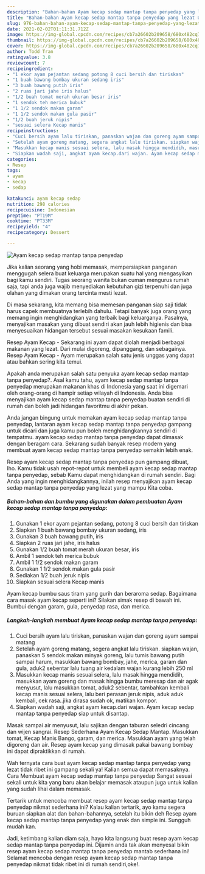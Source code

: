 ```yaml
---
description: "Bahan-bahan Ayam kecap sedap mantap tanpa penyedap yang lezat Untuk Jualan"
title: "Bahan-bahan Ayam kecap sedap mantap tanpa penyedap yang lezat Untuk Jualan"
slug: 976-bahan-bahan-ayam-kecap-sedap-mantap-tanpa-penyedap-yang-lezat-untuk-jualan
date: 2021-02-02T01:11:31.712Z
image: https://img-global.cpcdn.com/recipes/cb7a26602b209658/680x482cq70/ayam-kecap-sedap-mantap-tanpa-penyedap-foto-resep-utama.jpg
thumbnail: https://img-global.cpcdn.com/recipes/cb7a26602b209658/680x482cq70/ayam-kecap-sedap-mantap-tanpa-penyedap-foto-resep-utama.jpg
cover: https://img-global.cpcdn.com/recipes/cb7a26602b209658/680x482cq70/ayam-kecap-sedap-mantap-tanpa-penyedap-foto-resep-utama.jpg
author: Todd Tran
ratingvalue: 3.8
reviewcount: 7
recipeingredient:
- "1 ekor ayam pejantan sedang potong 8 cuci bersih dan tiriskan"
- "1 buah bawang bombay ukuran sedang iris"
- "3 buah bawang putih iris"
- "2 ruas jari jahe iris halus"
- "1/2 buah tomat merah ukuran besar iris"
- "1 sendok teh merica bubuk"
- "1 1/2 sendok makan garam"
- "1 1/2 sendok makan gula pasir"
- "1/2 buah jeruk nipis"
- "sesuai selera Kecap manis"
recipeinstructions:
- "Cuci bersih ayam lalu tiriskan, panaskan wajan dan goreng ayam sampai matang"
- "Setelah ayam goreng matang, segera angkat lalu tiriskan. siapkan wajan, panaskan 5 sendok makan minyak goreng, lalu tumis bawang putih sampai harum, masukkan bawang bombay, jahe, merica, garam dan gula, aduk2 sebentar lalu tuang air kedalam wajan kurang lebih 250 ml"
- "Masukkan kecap manis sesuai selera, lalu masak hingga mendidih, masukkan ayam goreng dan masak hingga bumbu meresap dan air agak menyusut, lalu masukkan tomat, aduk2 sebentar, tambahkan kembali kecap manis sesuai selera, lalu beri perasan jeruk nipis, aduk aduk kembali, cek rasa..jika dirasa sudah ok, matikan kompor."
- "Siapkan wadah saji, angkat ayam kecap.dari wajan. Ayam kecap sedap mantap tanpa penyedap siap untuk disantap."
categories:
- Resep
tags:
- ayam
- kecap
- sedap

katakunci: ayam kecap sedap 
nutrition: 298 calories
recipecuisine: Indonesian
preptime: "PT19M"
cooktime: "PT33M"
recipeyield: "4"
recipecategory: Dessert

---
```



![Ayam kecap sedap mantap tanpa penyedap](https://img-global.cpcdn.com/recipes/cb7a26602b209658/680x482cq70/ayam-kecap-sedap-mantap-tanpa-penyedap-foto-resep-utama.jpg)

Jika kalian seorang yang hobi memasak, mempersiapkan panganan menggugah selera buat keluarga merupakan suatu hal yang mengasyikan bagi kamu sendiri. Tugas seorang  wanita bukan cuman mengurus rumah saja, tapi anda juga wajib menyediakan kebutuhan gizi terpenuhi dan juga olahan yang dimakan orang tercinta mesti lezat.

Di masa  sekarang, kita memang bisa memesan panganan siap saji tidak harus capek membuatnya terlebih dahulu. Tetapi banyak juga orang yang memang ingin menghidangkan yang terbaik bagi keluarganya. Pasalnya, menyajikan masakan yang dibuat sendiri akan jauh lebih higienis dan bisa menyesuaikan hidangan tersebut sesuai masakan kesukaan famili. 

Resep Ayam Kecap - Sekarang ini ayam dapat diolah menjadi berbagai makanan yang lezat. Dari mulai digoreng, dipanggang, dan sebagainya. Resep Ayam Kecap - Ayam merupakan salah satu jenis unggas yang dapat atau bahkan sering kita temui.

Apakah anda merupakan salah satu penyuka ayam kecap sedap mantap tanpa penyedap?. Asal kamu tahu, ayam kecap sedap mantap tanpa penyedap merupakan makanan khas di Indonesia yang saat ini digemari oleh orang-orang di hampir setiap wilayah di Indonesia. Anda bisa menyajikan ayam kecap sedap mantap tanpa penyedap buatan sendiri di rumah dan boleh jadi hidangan favoritmu di akhir pekan.

Anda jangan bingung untuk memakan ayam kecap sedap mantap tanpa penyedap, lantaran ayam kecap sedap mantap tanpa penyedap gampang untuk dicari dan juga kamu pun boleh menghidangkannya sendiri di tempatmu. ayam kecap sedap mantap tanpa penyedap dapat dimasak dengan beragam cara. Sekarang sudah banyak resep modern yang membuat ayam kecap sedap mantap tanpa penyedap semakin lebih enak.

Resep ayam kecap sedap mantap tanpa penyedap pun gampang dibuat, lho. Kamu tidak usah repot-repot untuk membeli ayam kecap sedap mantap tanpa penyedap, sebab Kamu dapat menghidangkan di rumah sendiri. Bagi Anda yang ingin menghidangkannya, inilah resep menyajikan ayam kecap sedap mantap tanpa penyedap yang lezat yang mampu Kita coba.

<!--inarticleads1-->

##### Bahan-bahan dan bumbu yang digunakan dalam pembuatan Ayam kecap sedap mantap tanpa penyedap:

1. Gunakan 1 ekor ayam pejantan sedang, potong 8 cuci bersih dan tiriskan
1. Siapkan 1 buah bawang bombay ukuran sedang, iris
1. Gunakan 3 buah bawang putih, iris
1. Siapkan 2 ruas jari jahe, iris halus
1. Gunakan 1/2 buah tomat merah ukuran besar, iris
1. Ambil 1 sendok teh merica bubuk
1. Ambil 1 1/2 sendok makan garam
1. Gunakan 1 1/2 sendok makan gula pasir
1. Sediakan 1/2 buah jeruk nipis
1. Siapkan sesuai selera Kecap manis


Ayam kecap bumbu saus tiram yang gurih dan beraroma sedap. Bagaimana cara masak ayam kecap seperti ini? Silakan simak resep di bawah ini. Bumbui dengan garam, gula, penyedap rasa, dan merica. 

<!--inarticleads2-->

##### Langkah-langkah membuat Ayam kecap sedap mantap tanpa penyedap:

1. Cuci bersih ayam lalu tiriskan, panaskan wajan dan goreng ayam sampai matang
1. Setelah ayam goreng matang, segera angkat lalu tiriskan. siapkan wajan, panaskan 5 sendok makan minyak goreng, lalu tumis bawang putih sampai harum, masukkan bawang bombay, jahe, merica, garam dan gula, aduk2 sebentar lalu tuang air kedalam wajan kurang lebih 250 ml
1. Masukkan kecap manis sesuai selera, lalu masak hingga mendidih, masukkan ayam goreng dan masak hingga bumbu meresap dan air agak menyusut, lalu masukkan tomat, aduk2 sebentar, tambahkan kembali kecap manis sesuai selera, lalu beri perasan jeruk nipis, aduk aduk kembali, cek rasa..jika dirasa sudah ok, matikan kompor.
1. Siapkan wadah saji, angkat ayam kecap.dari wajan. Ayam kecap sedap mantap tanpa penyedap siap untuk disantap.


Masak sampai air menyusut, lalu sajikan dengan taburan seledri cincang dan wijen sangrai. Resep Sederhana Ayam Kecap Sedap Mantap. Masukkan tomat, Kecap Manis Bango, garam, dan merica. Masukkan ayam yang telah digoreng dan air. Resep ayam kecap yang dimasak pakai bawang bombay ini dapat dipraktikkan di rumah. 

Wah ternyata cara buat ayam kecap sedap mantap tanpa penyedap yang lezat tidak ribet ini gampang sekali ya! Kalian semua dapat memasaknya. Cara Membuat ayam kecap sedap mantap tanpa penyedap Sangat sesuai sekali untuk kita yang baru akan belajar memasak ataupun juga untuk kalian yang sudah lihai dalam memasak.

Tertarik untuk mencoba membuat resep ayam kecap sedap mantap tanpa penyedap nikmat sederhana ini? Kalau kalian tertarik, ayo kamu segera buruan siapkan alat dan bahan-bahannya, setelah itu bikin deh Resep ayam kecap sedap mantap tanpa penyedap yang enak dan simple ini. Sungguh mudah kan. 

Jadi, ketimbang kalian diam saja, hayo kita langsung buat resep ayam kecap sedap mantap tanpa penyedap ini. Dijamin anda tak akan menyesal bikin resep ayam kecap sedap mantap tanpa penyedap mantab sederhana ini! Selamat mencoba dengan resep ayam kecap sedap mantap tanpa penyedap nikmat tidak ribet ini di rumah sendiri,oke!.

